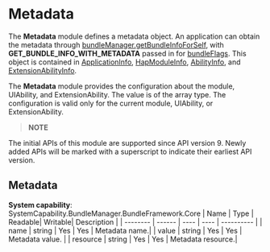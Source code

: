 # Metadata

The **Metadata** module defines a metadata object. An application can obtain the metadata through [bundleManager.getBundleInfoForSelf](js-apis-bundleManager.md#bundlemanagergetbundleinfoforself), with **GET_BUNDLE_INFO_WITH_METADATA** passed in for [bundleFlags](js-apis-bundleManager.md#bundleflag). This object is contained in [ApplicationInfo](js-apis-bundleManager-applicationInfo.md), [HapModuleInfo](js-apis-bundleManager-hapModuleInfo.md), [AbilityInfo](js-apis-bundleManager-abilityInfo.md), and [ExtensionAbilityInfo](js-apis-bundleManager-extensionAbilityInfo.md).

The **Metadata** module provides the configuration about the module, UIAbility, and ExtensionAbility. The value is of the array type. The configuration is valid only for the current module, UIAbility, or ExtensionAbility.

> **NOTE**
> 
The initial APIs of this module are supported since API version 9. Newly added APIs will be marked with a superscript to indicate their earliest API version.

## Metadata

**System capability**: SystemCapability.BundleManager.BundleFramework.Core
| Name    | Type  | Readable| Writable| Description      |
| -------- | ------ | ---- | ---- | ---------- |
| name     | string | Yes  | Yes  | Metadata name.|
| value    | string | Yes  | Yes  | Metadata value.  |
| resource | string | Yes  | Yes  | Metadata resource.|
